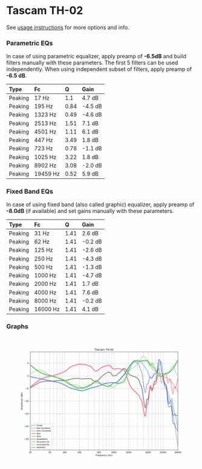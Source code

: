 # Tascam TH-02
See [usage instructions](https://github.com/jaakkopasanen/AutoEq#usage) for more options and info.

### Parametric EQs
In case of using parametric equalizer, apply preamp of **-6.5dB** and build filters manually
with these parameters. The first 5 filters can be used independently.
When using independent subset of filters, apply preamp of **-6.5 dB**.

| Type    | Fc       |    Q | Gain    |
|:--------|:---------|:-----|:--------|
| Peaking | 17 Hz    | 1.1  | 4.7 dB  |
| Peaking | 195 Hz   | 0.84 | -4.5 dB |
| Peaking | 1323 Hz  | 0.49 | -4.6 dB |
| Peaking | 2513 Hz  | 1.51 | 7.1 dB  |
| Peaking | 4501 Hz  | 1.11 | 6.1 dB  |
| Peaking | 447 Hz   | 3.49 | 1.8 dB  |
| Peaking | 723 Hz   | 0.78 | -1.1 dB |
| Peaking | 1025 Hz  | 3.22 | 1.8 dB  |
| Peaking | 8902 Hz  | 3.08 | -2.0 dB |
| Peaking | 19459 Hz | 0.52 | 5.9 dB  |

### Fixed Band EQs
In case of using fixed band (also called graphic) equalizer, apply preamp of **-8.0dB**
(if available) and set gains manually with these parameters.

| Type    | Fc       |    Q | Gain    |
|:--------|:---------|:-----|:--------|
| Peaking | 31 Hz    | 1.41 | 2.6 dB  |
| Peaking | 62 Hz    | 1.41 | -0.2 dB |
| Peaking | 125 Hz   | 1.41 | -2.6 dB |
| Peaking | 250 Hz   | 1.41 | -4.3 dB |
| Peaking | 500 Hz   | 1.41 | -1.3 dB |
| Peaking | 1000 Hz  | 1.41 | -4.7 dB |
| Peaking | 2000 Hz  | 1.41 | 1.7 dB  |
| Peaking | 4000 Hz  | 1.41 | 7.6 dB  |
| Peaking | 8000 Hz  | 1.41 | -0.2 dB |
| Peaking | 16000 Hz | 1.41 | 4.1 dB  |

### Graphs
![](./Tascam%20TH-02.png)